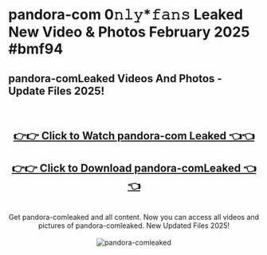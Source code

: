 # pandora-com 0𝚗𝚕𝚢*𝚏𝚊𝚗𝚜 Leaked New Video & Photos February 2025 #bmf94

<h2>pandora-comLeaked Videos And Photos - Update Files 2025!</h2>
<br>
<div align="center">
<h2><a href="https://mediaupload.pro?title=pandora-com&ref=11F" rel="nofollow">👉👉 Click to Watch pandora-com Leaked 👈👈</a></h2>
<h2><a href="https://mediaupload.pro?title=pandora-com&ref=11F" rel="nofollow">👉👉 Click to Download pandora-comLeaked 👈👈</a></h2>
<br>
Get pandora-comleaked and all content. Now you can access all videos and pictures of pandora-comleaked. New Updated Files 2025!
<br>
<br>
<a href="https://mediaupload.pro?title=pandora-com&ref=11F" rel="nofollow" data-target="animated-image.originalLink"><img src="https://i.ibb.co/Gkj2r4b/banner.png" alt="pandora-comleaked" style="max-width: 100%; display: inline-block;" data-target="animated-image.originalImage"></a>
</div>
<br>

